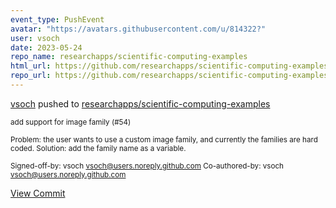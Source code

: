 ```yaml
---
event_type: PushEvent
avatar: "https://avatars.githubusercontent.com/u/814322?"
user: vsoch
date: 2023-05-24
repo_name: researchapps/scientific-computing-examples
html_url: https://github.com/researchapps/scientific-computing-examples/commit/b558d176002aa16fbecff222082cd5d84ce57502
repo_url: https://github.com/researchapps/scientific-computing-examples
---
```


<a href='https://github.com/vsoch' target='_blank'>vsoch</a> pushed to <a href='https://github.com/researchapps/scientific-computing-examples' target='_blank'>researchapps/scientific-computing-examples</a>

<small>add support for image family (#54)

Problem: the user wants to use a custom image family,
and currently the families are hard coded.
Solution: add the family name as a variable.

Signed-off-by: vsoch <vsoch@users.noreply.github.com>
Co-authored-by: vsoch <vsoch@users.noreply.github.com></small>

<a href='https://github.com/researchapps/scientific-computing-examples/commit/b558d176002aa16fbecff222082cd5d84ce57502' target='_blank'>View Commit</a>